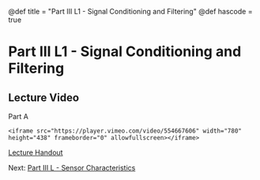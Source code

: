 @def title = "Part III L1 - Signal Conditioning and Filtering"
@def hascode = true

# Part III L1 - Signal Conditioning and Filtering

## Lecture Video
Part A
~~~
<iframe src="https://player.vimeo.com/video/554667606" width="780" height="438" frameborder="0" allowfullscreen></iframe>
~~~

[Lecture Handout](/part_iii/ME319_-_Mechatronics_-_Part_III_Lecture_1_Signal_Conditioning_and_Filtering.pdf)


Next: [Part III L - Sensor Characteristics](/part_iii/lecture2/)  